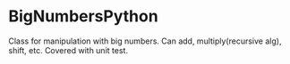 BigNumbersPython
================

Class for manipulation with big numbers. Can add, multiply(recursive alg), shift, 
etc. Covered with unit test.